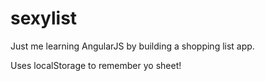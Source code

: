 sexylist
========

Just me learning AngularJS by building a shopping list app.

Uses localStorage to remember yo sheet!
